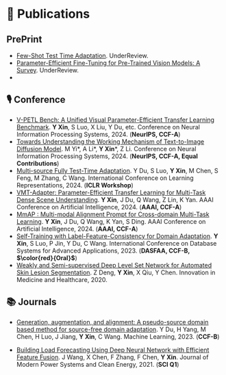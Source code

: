 # 📝 Publications 
## PrePrint
- [Few-Shot Test Time Adaptation](). UnderReview.
- [Parameter-Efficient Fine-Tuning for Pre-Trained Vision Models: A Survey](). UnderReview.
- 

## 🎙 Conference
- [V-PETL Bench: A Unified Visual Parameter-Efficient Transfer Learning Benchmark](https://openreview.net/pdf?id=yS1dUkQFnu). **Y Xin**, S Luo, X Liu, Y Du, etc. Conference on Neural Information Processing Systems, 2024. (**NeurIPS, CCF-A**)
- [Towards Understanding the Working Mechanism of Text-to-Image Diffusion Model](https://arxiv.org/abs/2405.15330). M Yi*, A Li*, **Y Xin***, Z Li. Conference on Neural Information Processing Systems, 2024. (**NeurIPS, CCF-A, Equal Contributions**)
- [Multi-source Fully Test-Time Adaptation](). Y Du, S Luo, **Y Xin**, M Chen, S Feng, M Zhang, C Wang. International Conference on Learning Representations, 2024. (**ICLR Workshop**)
- [VMT-Adapter: Parameter-Efficient Transfer Learning for Multi-Task Dense Scene Understanding](). **Y Xin**, J Du, Q Wang, Z Lin, K Yan. AAAI Conference on Artificial Intelligence, 2024. (**AAAI, CCF-A**)
- [MmAP : Multi-modal Alignment Prompt for Cross-domain Multi-Task Learning](). **Y Xin**, J Du, Q Wang, K Yan, S Ding. AAAI Conference on Artificial Intelligence, 2024. (**AAAI, CCF-A**)
- [Self-Training with Label-Feature-Consistency for Domain Adaptation](https://link.springer.com/chapter/10.1007/978-3-031-30678-5_7). **Y Xin**, S Luo, P Jin, Y Du, C Wang. International Conference on Database Systems for Advanced Applications, 2023. (**DASFAA, CCF-B, $\color{red}{Oral}$**)
- [Weakly and Semi-supervised Deep Level Set Network for Automated Skin Lesion Segmentation](https://link.springer.com/chapter/10.1007/978-981-15-5852-8_14). Z Deng, **Y Xin**, X Qiu, Y Chen. Innovation in Medicine and Healthcare, 2020.

## 📚 Journals
- [Generation, augmentation, and alignment: A pseudo-source domain based method for source-free domain adaptation](). Y Du, H Yang, M Chen, H Luo, J Jiang, **Y Xin**, C Wang. Machine Learning, 2023. (**CCF-B**)

- [Building Load Forecasting Using Deep Neural Network with Efficient Feature Fusion](https://ieeexplore.ieee.org/abstract/document/9319813). J Wang, X Chen, F Zhang, F Chen, **Y Xin**. Journal of Modern Power Systems and Clean Energy, 2021. (**SCI Q1**)
